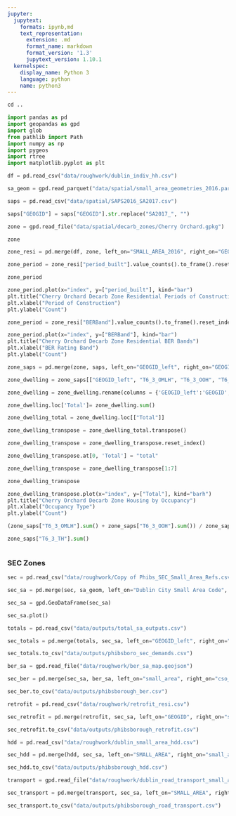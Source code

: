 ```yaml
---
jupyter:
  jupytext:
    formats: ipynb,md
    text_representation:
      extension: .md
      format_name: markdown
      format_version: '1.3'
      jupytext_version: 1.10.1
  kernelspec:
    display_name: Python 3
    language: python
    name: python3
---
```


```python
cd ..
```

```python
import pandas as pd
import geopandas as gpd
import glob
from pathlib import Path
import numpy as np
import pygeos
import rtree
import matplotlib.pyplot as plt
```

```python
df = pd.read_csv("data/roughwork/dublin_indiv_hh.csv")
```

```python
sa_geom = gpd.read_parquet("data/spatial/small_area_geometries_2016.parquet")
```

```python
saps = pd.read_csv("data/spatial/SAPS2016_SA2017.csv")
```

```python
saps["GEOGID"] = saps["GEOGID"].str.replace("SA2017_", "")
```

```python
zone = gpd.read_file("data/spatial/decarb_zones/Cherry Orchard.gpkg")
```

```python
zone
```

```python
zone_resi = pd.merge(df, zone, left_on="SMALL_AREA_2016", right_on="GEOGID_left")
```

```python
zone_period = zone_resi["period_built"].value_counts().to_frame().reset_index()
```

```python
zone_period
```

```python
zone_period.plot(x="index", y=["period_built"], kind="bar")
plt.title("Cherry Orchard Decarb Zone Residential Periods of Construction from CSO 2016")
plt.xlabel("Period of Construction")
plt.ylabel("Count")
```

```python
zone_period = zone_resi["BERBand"].value_counts().to_frame().reset_index()
```

```python
zone_period.plot(x="index", y=["BERBand"], kind="bar")
plt.title("Cherry Orchard Decarb Zone Residential BER Bands")
plt.xlabel("BER Rating Band")
plt.ylabel("Count")
```

```python
zone_saps = pd.merge(zone, saps, left_on="GEOGID_left", right_on="GEOGID")
```

```python
zone_dwelling = zone_saps[["GEOGID_left", "T6_3_OMLH", "T6_3_OOH", "T6_3_RPLH", "T6_3_RLAH", "T6_3_RVCHBH", "T6_3_OFRH", "T6_3_NSH", "T6_3_TH"]]
```

```python
zone_dwelling = zone_dwelling.rename(columns = {'GEOGID_left':'GEOGID', "T6_3_OMLH":"Owned with mortgage or loan", "T6_3_OOH":"Owned outright", "T6_3_RPLH":"Rented from private landlord", "T6_3_RLAH":"Rented from Local Authority", "T6_3_RVCHBH":"Rented from voluntary/co-operative housing body", "T6_3_OFRH":"Occupied free of rent", "T6_3_NSH":"Not Stated", "T6_3_TH":"Total"})
```

```python
zone_dwelling.loc['Total']= zone_dwelling.sum()
```

```python
zone_dwelling_total = zone_dwelling.loc[["Total"]]
```

```python
zone_dwelling_transpose = zone_dwelling_total.transpose()
```

```python
zone_dwelling_transpose = zone_dwelling_transpose.reset_index()
```

```python
zone_dwelling_transpose.at[0, 'Total'] = "total"
```

```python
zone_dwelling_transpose = zone_dwelling_transpose[1:7]
```

```python
zone_dwelling_transpose
```

```python
zone_dwelling_transpose.plot(x="index", y=["Total"], kind="barh")
plt.title("Cherry Orchard Decarb Zone Housing by Occupancy")
plt.xlabel("Occupancy Type")
plt.ylabel("Count")
```

```python
(zone_saps["T6_3_OMLH"].sum() + zone_saps["T6_3_OOH"].sum()) / zone_saps["T6_3_TH"].sum() 
```

```python
zone_saps["T6_3_TH"].sum()
```

```python

```

### SEC Zones

```python
sec = pd.read_csv("data/roughwork/Copy of Phibs_SEC_Small_Area_Refs.csv")
```

```python
sec_sa = pd.merge(sec, sa_geom, left_on="Dublin City Small Area Code", right_on="small_area")
```

```python
sec_sa = gpd.GeoDataFrame(sec_sa)
```

```python
sec_sa.plot()
```

```python
totals = pd.read_csv("data/outputs/total_sa_outputs.csv")
```

```python
sec_totals = pd.merge(totals, sec_sa, left_on="GEOGID_left", right_on="small_area")
```

```python
sec_totals.to_csv("data/outputs/phibsboro_sec_demands.csv")
```

```python
ber_sa = gpd.read_file("data/roughwork/ber_sa_map.geojson")
```

```python
sec_ber = pd.merge(sec_sa, ber_sa, left_on="small_area", right_on="cso_small_area")
```

```python
sec_ber.to_csv("data/outputs/phibsborough_ber.csv")
```

```python
retrofit = pd.read_csv("data/roughwork/retrofit_resi.csv")
```

```python
sec_retrofit = pd.merge(retrofit, sec_sa, left_on="GEOGID", right_on="small_area")
```

```python
sec_retrofit.to_csv("data/outputs/phibsborough_retrofit.csv")
```

```python
hdd = pd.read_csv("data/roughwork/dublin_small_area_hdd.csv")
```

```python
sec_hdd = pd.merge(hdd, sec_sa, left_on="SMALL_AREA", right_on="small_area")
```

```python
sec_hdd.to_csv("data/outputs/phibsborough_hdd.csv")
```

```python
transport = gpd.read_file("data/roughwork/dublin_road_transport_small_area_emissions.geojson")
```

```python
sec_transport = pd.merge(transport, sec_sa, left_on="SMALL_AREA", right_on="small_area")
```

```python
sec_transport.to_csv("data/outputs/phibsborough_road_transport.csv")
```

```python

```
